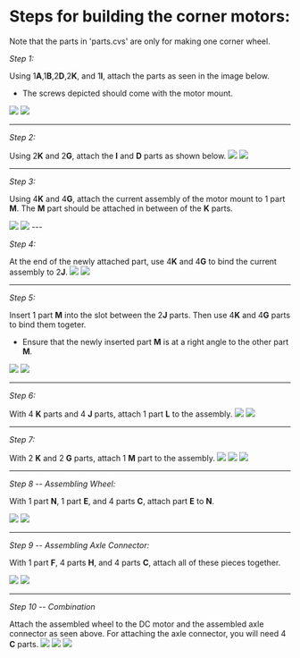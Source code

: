 # Steps for building the corner motors:

Note that the parts in 'parts.cvs' are only for making one corner wheel.

_Step 1:_

Using 1**A**,1**B**,2**D**,2**K**, and 1**I**, attach the parts as seen in the image below.
* The screws depicted should come with the motor mount.
<img src="./images/20220512_082840.jpg"/>
<img src="./images/20220512_083435.jpg"/>

---
_Step 2:_

Using 2**K** and 2**G**, attach the **I** and **D** parts as shown below.
<img src="./images/20220512_083548.jpg"/>
<img src="./images/20220512_083555.jpg"/>

---

_Step 3:_

Using 4**K** and 4**G**, attach the current assembly of the motor mount to 1 part **M**. The **M** part should be attached in between of the **K** parts.

<img src="./images/20220512_083736.jpg"/>
<img src="./images/20220512_083743.jpg"/>
---

_Step 4:_

At the end of the newly attached part, use 4**K** and 4**G** to bind the current assembly to 2**J**.
<img src="./images/20220512_084114.jpg"/>
<img src="./images/20220512_084129.jpg"/>

---
_Step 5:_

Insert 1 part **M** into the slot between the 2**J** parts. Then use 4**K** and 4**G** parts to bind them togeter.
* Ensure that the newly inserted part **M** is at a right angle to the other part **M**.
<img src="./images/20220512_084441.jpg"/>
<img src="./images/20220512_084450.jpg"/>

---
_Step 6:_

With 4 **K** parts and 4 **J** parts, attach 1 part **L** to the assembly.
<img src="./images/20220512_084753.jpg"/>
<img src="./images/20220512_084806.jpg"/>

---
_Step 7:_

With 2 **K** and 2 **G** parts, attach 1 **M** part to the assembly.
<img src="./images/20220512_084808.jpg"/>
<img src="./images/20220512_085024.jpg"/>
<img src="./images/20220512_085043.jpg"/>

---
_Step 8 -- Assembling Wheel:_ 

With 1 part **N**, 1 part **E**, and 4 parts **C**, attach part **E** to **N**.

<img src="./images/20220512_085438.jpg"/>
<img src="./images/20220512_085442.jpg"/>

---
_Step 9 -- Assembling Axle Connector:_

With 1 part **F**, 4 parts **H**, and 4 parts **C**, attach all of these pieces together.

<img src="./images/20220512_090204.jpg"/>
<img src="./images/20220512_090210.jpg"/>

---
_Step 10 -- Combination_

Attach the assembled wheel to the DC motor and the assembled axle connector as seen above. For attaching the axle connector, you will need 4 **C** parts.
<img src="./images/20220512_092004.jpg"/>
<img src="./images/20220512_092007.jpg"/>
<img src="./images/20220512_092015.jpg"/>
